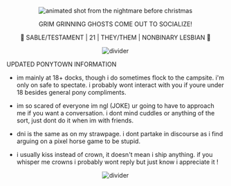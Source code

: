 <p align="center">
<picture>
  <source media="(prefers-color-scheme: dark)" srcset="https://s-media-cache-ak0.pinimg.com/originals/a2/2b/ab/a22bab589d088c663bc11eb53d991698.gif">
  <source media="(prefers-color-scheme: light)" srcset="https://s-media-cache-ak0.pinimg.com/originals/a2/2b/ab/a22bab589d088c663bc11eb53d991698.gif">
  <img alt="animated shot from the nightmare before christmas" src="https://s-media-cache-ak0.pinimg.com/originals/a2/2b/ab/a22bab589d088c663bc11eb53d991698.gif">
</picture>
<p align="center">
GRIM GRINNING GHOSTS COME OUT TO SOCIALIZE!
<p align="center">
  🎃 SABLE/TESTAMENT | 21 | THEY/THEM | NONBINARY LESBIAN 🎃
<p align="center">
<picture>
 <source media="(prefers-color-scheme: dark)" srcset="https://64.media.tumblr.com/de299c512cb8e9a92179ea563ea338ab/d13299b037760b37-f4/s400x600/59b98fecaddb6748b43e33a33faac80e7c810662.gifv">
 <source media="(prefers-color-scheme: light)" srcset="https://64.media.tumblr.com/de299c512cb8e9a92179ea563ea338ab/d13299b037760b37-f4/s400x600/59b98fecaddb6748b43e33a33faac80e7c810662.gifv">
 <img alt="divider" src="https://64.media.tumblr.com/de299c512cb8e9a92179ea563ea338ab/d13299b037760b37-f4/s400x600/59b98fecaddb6748b43e33a33faac80e7c810662.gifv">
</picture>
  
  UPDATED PONYTOWN INFORMATION

  - im mainly at 18+ docks, though i do sometimes flock to the campsite. i'm only on safe to spectate. i probably wont interact with you if youre under 18 besides general pony compliments.
     
- im so scared of everyone im ngl (JOKE) ur going to have to approach me if you want a conversation. i dont mind cuddles or anything of the sort, just dont do it when im with friends. 

- dni is the same as on my strawpage. i dont partake in discourse as i find arguing on a pixel horse game to be stupid. 

- i usually kiss instead of crown, it doesn't mean i ship anything. if you whisper me crowns i probably wont reply but just know i appreciate it !
<p align="center">
<picture>
 <source media="(prefers-color-scheme: dark)" srcset="https://64.media.tumblr.com/de299c512cb8e9a92179ea563ea338ab/d13299b037760b37-f4/s400x600/59b98fecaddb6748b43e33a33faac80e7c810662.gifv">
 <source media="(prefers-color-scheme: light)" srcset="https://64.media.tumblr.com/de299c512cb8e9a92179ea563ea338ab/d13299b037760b37-f4/s400x600/59b98fecaddb6748b43e33a33faac80e7c810662.gifv">
 <img alt="divider" src="https://64.media.tumblr.com/de299c512cb8e9a92179ea563ea338ab/d13299b037760b37-f4/s400x600/59b98fecaddb6748b43e33a33faac80e7c810662.gifv">
</picture>
<p align="center">
